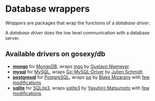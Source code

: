 # Database wrappers

*Wrappers* are packages that wrap the functions of a *database driver*.

A *database driver* does the low level communication with a database server.

## Available drivers on gosexy/db

* **[mongo](/db/wrappers/mongo)** for [MongoDB](http://mongodb.org), wraps
  [mgo](http://labix.org/mgo) by [Gustavo Niemeyer](http://labyx.org).
* **[mysql](/db/wrappers/mysql)** for [MySQL](http://mysql.org), wraps
  [Go-MySQL-Driver](https://github.com/Go-SQL-Driver/MySQL) by
  [Julien Schmidt](http://www.julienschmidt.com/).
* **[postgresql](/db/wrappers/postgresql)** for
  [PostgreSQL](http://postgresql.org), wraps
  [pq](https://github.com/bmizerany/pq) by
  [Blake Mizarany](http://blakemizerany.com/) with
  [few modifications](https://github.com/xiam/gopostgresql).
* **[sqlite](/db/wrappers/sqlite)** for [SQLite3](http://sqlite.org), wraps
  [sqlite3](https://github.com/mattn/go-sqlite3) by
  [Yasuhiro Matsumoto](http://mattn.kaoriya.net/) with
  [few modifications](https://github.com/xiam/gosqlite3).


